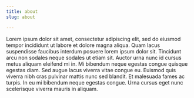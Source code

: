 ```yaml
---
title: about
slug: about

---
```



 
Lorem ipsum dolor sit amet, consectetur adipiscing elit, sed do eiusmod tempor incididunt ut labore et dolore magna aliqua. Quam lacus suspendisse faucibus interdum posuere lorem ipsum dolor sit. Tincidunt arcu non sodales neque sodales ut etiam sit. Auctor urna nunc id cursus metus aliquam eleifend mi in. Mi bibendum neque egestas congue quisque egestas diam. Sed augue lacus viverra vitae congue eu. Euismod quis viverra nibh cras pulvinar mattis nunc sed blandit. Et malesuada fames ac turpis. In eu mi bibendum neque egestas congue. Urna cursus eget nunc scelerisque viverra mauris in aliquam.  


